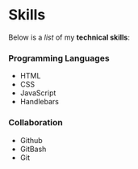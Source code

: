 # Skills

Below is a _list_ of my **technical skills**:

### Programming Languages
- HTML
- CSS
- JavaScript
- Handlebars

### Collaboration
- Github
- GitBash
- Git

